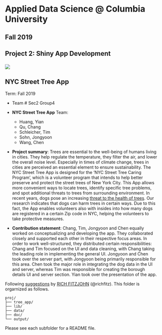 # Applied Data Science @ Columbia University
## Fall 2019
## Project 2: Shiny App Development

### ![](output/nyc-street-trees.jpg)

## NYC Street Tree App
Term: Fall 2019

+ Team # Sec2 Group4
+ **NYC Street Tree App** Team:
	+ Huang, Yian
	+ Qu, Chang
	+ Schleicher, Tim
	+ Sohn, Jongyoon
	+ Wang, Chen

+ **Project summary**: Trees are essential to the well-being of humans living in cities. They help regulate the temperature, they filter the air, and lower the overall noise level. Especially in times of climate change, trees in cities are perceived an essential element to ensure sustainability. The NYC Street Tree App is designed for the ‘NYC Street Tree Caring Program’, which is a volunteer program that intends to help better preserve and protect the street trees of New York City. This App allows more convenient ways to locate trees, identify specific tree problems, and spot additional threats to trees from surrounding environment. In recent years, dogs pose an increasing [threat to the health of trees](https://www.ltoa.org.uk/resources/dog-damage-to-trees). Our research indicates that dogs can harm trees in certain ways. Due to this fact, the App enables volunteers also with insides into how many dogs are registered in a certain Zip code in NYC, helping the volunteers to take protective measures.

+ **Contribution statement**: Chang, Tim, Jongyoon and Chen equally worked on conceptualizing and developing the app. They collaborated closely and supported each other in their respective focus areas. In order to work well-structured, they distributed certain responsibilities: Chang and Tim focused on the UI and data cleaning, with Chang taking the leading role in implementing the general UI. Jongyoon and Chen took over the server part, with Jongyoon being primarily responsible for this area. Chen took the major role in integrating the dog data in the UI and server, whereas Tim was responsible for creating the borough details UI and server section. Yian took over the presentation of the app. 

Following [suggestions](http://nicercode.github.io/blog/2013-04-05-projects/) by [RICH FITZJOHN](http://nicercode.github.io/about/#Team) (@richfitz). This folder is orgarnized as follows.

```
proj/
├── tree_app/
├── lib/
├── data/
├── doc/
└── output/
```

Please see each subfolder for a README file.

